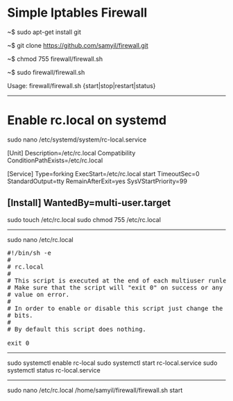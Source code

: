 # Simple Iptables Firewall

~$ sudo apt-get install git

~$ git clone https://github.com/samyil/firewall.git

~$ chmod 755 firewall/firewall.sh

~$ sudo firewall/firewall.sh

Usage: firewall/firewall.sh {start|stop|restart|status}

-----------------------------------------------------------

# Enable rc.local on systemd

sudo nano /etc/systemd/system/rc-local.service

</pre>
[Unit]
Description=/etc/rc.local Compatibility
ConditionPathExists=/etc/rc.local

[Service]
Type=forking
ExecStart=/etc/rc.local start
TimeoutSec=0
StandardOutput=tty
RemainAfterExit=yes
SysVStartPriority=99

[Install]
WantedBy=multi-user.target
</pre>
--------------------------------------------------------

sudo touch /etc/rc.local
sudo chmod 755 /etc/rc.local

--------------------------------------------------------

sudo nano /etc/rc.local
<pre>
#!/bin/sh -e
#
# rc.local
#
# This script is executed at the end of each multiuser runlevel.
# Make sure that the script will "exit 0" on success or any other
# value on error.
#
# In order to enable or disable this script just change the execution
# bits.
#
# By default this script does nothing.

exit 0
</pre>
-----------------------------------------------------

sudo systemctl enable rc-local
sudo systemctl start rc-local.service
sudo systemctl status rc-local.service

-----------------------------------------------------

sudo nano /etc/rc.local
/home/samyil/firewall/firewall.sh start
